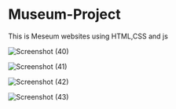



#  Museum-Project
This is Meseum websites using HTML,CSS and js

![Screenshot (40)](https://user-images.githubusercontent.com/79249131/138421364-77074eac-6e2c-4293-a41c-b55fb60b6bed.png)

![Screenshot (41)](https://user-images.githubusercontent.com/79249131/138421347-07f5b0cf-7c6a-4c62-a823-81fd7a3f5e21.png)

![Screenshot (42)](https://user-images.githubusercontent.com/79249131/138421335-5fba8bb5-1a61-409e-acd8-a3e6c4b4fd19.png)

![Screenshot (43)](https://user-images.githubusercontent.com/79249131/138421299-a30c71d4-ce7c-41a1-bd55-c91b3eea6498.png)












